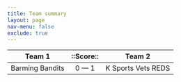 ```yaml
---
title: Team summary
layout: page
nav-menu: false
exclude: true
---
```




|     Team 1      |  ::Score::  |       Team 2       |
|:---------------:|:-----------:|:------------------:|
| Barming Bandits | 0 &mdash; 1 | K Sports Vets REDS |

 <br /><br /><br />